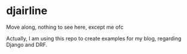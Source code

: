 # djairline
Move along, nothing to see here, except me ofc

Actually, I am using this repo to create examples for my blog, regarding Django and DRF.
